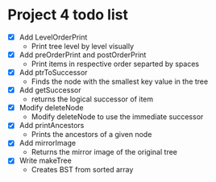# Project 4 todo list
- [x] Add LevelOrderPrint
  - Print tree level by level visually
- [x] Add preOrderPrint and postOrderPrint
  - Print items in respective order separted by spaces
- [x] Add ptrToSuccessor
  - Finds the node with the smallest key value in the tree
- [x] Add getSuccessor
  - returns the logical successor of item
- [x] Modify deleteNode
  - Modify deleteNode to use the immediate successor
- [x] Add printAncestors
  - Prints the ancestors of a given node
- [x] Add mirrorImage
  - Returns the mirror image of the original tree
- [x] Write makeTree
  - Creates BST from sorted array